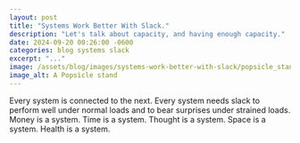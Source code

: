 ```yaml
---
layout: post
title: "Systems Work Better With Slack."
description: "Let's talk about capacity, and having enough capacity."
date: 2024-09-20 00:26:00 -0600
categories: blog systems slack
excerpt: "..."
image: /assets/blog/images/systems-work-better-with-slack/popsicle_stand.png
image_alt: A Popsicle stand
---
```


Every system is connected to the next. Every system needs slack to perform well under normal loads and to bear surprises under strained loads. Money is a system. Time is a system. Thought is a system. Space is a system. Health is a system.
